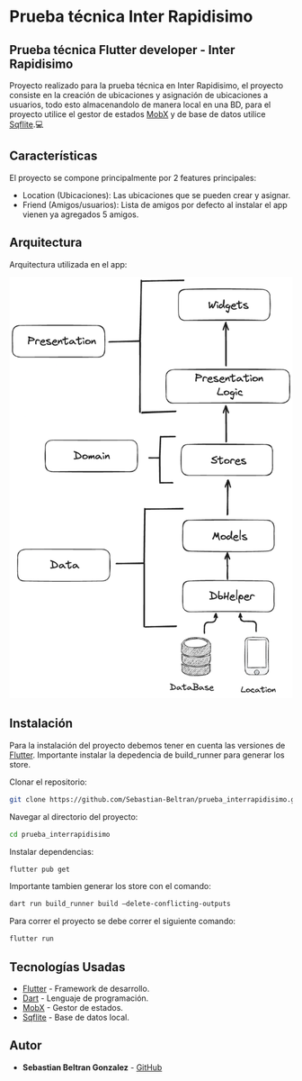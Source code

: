 # Prueba técnica Inter Rapidisimo
## Prueba técnica Flutter developer - Inter Rapidisimo

Proyecto realizado para la prueba técnica en Inter Rapidisimo, el proyecto consiste en la creación de ubicaciones y asignación de ubicaciones a usuarios, todo esto almacenandolo de manera local en una BD, para el proyecto utilice el gestor de estados [MobX](https://pub.dev/packages/mobx) y de base de datos utilice [Sqflite](https://pub.dev/packages/sqflite).💻

## Características
El proyecto se compone principalmente por 2 features principales:
- Location (Ubicaciones): Las ubicaciones que se pueden crear y asignar.
- Friend (Amigos/usuarios): Lista de amigos por defecto al instalar el app vienen ya agregados 5 amigos.


## Arquitectura
Arquitectura utilizada en el app:

![Arquitectura](assets/architecture.png)

## Instalación
Para la instalación del proyecto debemos tener en cuenta las versiones de [Flutter](https://flutter.dev/).
Importante instalar la depedencia de build_runner para generar los store.

Clonar el repositorio:

```sh
git clone https://github.com/Sebastian-Beltran/prueba_interrapidisimo.git
```

Navegar al directorio del proyecto:

```sh
cd prueba_interrapidisimo
```

Instalar dependencias:

```sh
flutter pub get
```

Importante tambien generar los store con el comando:

```sh
dart run build_runner build —delete-conflicting-outputs
```

Para correr el proyecto se debe correr el siguiente comando:

```sh
flutter run
```

## Tecnologías Usadas
- [Flutter](https://flutter.dev/) - Framework de desarrollo.
- [Dart](https://dart.dev/) - Lenguaje de programación.
- [MobX](https://pub.dev/packages/mobx) - Gestor de estados.
- [Sqflite](https://pub.dev/packages/sqflite) - Base de datos local.

## Autor
- **Sebastian Beltran Gonzalez** - [GitHub](https://github.com/Sebastian-Beltran)

